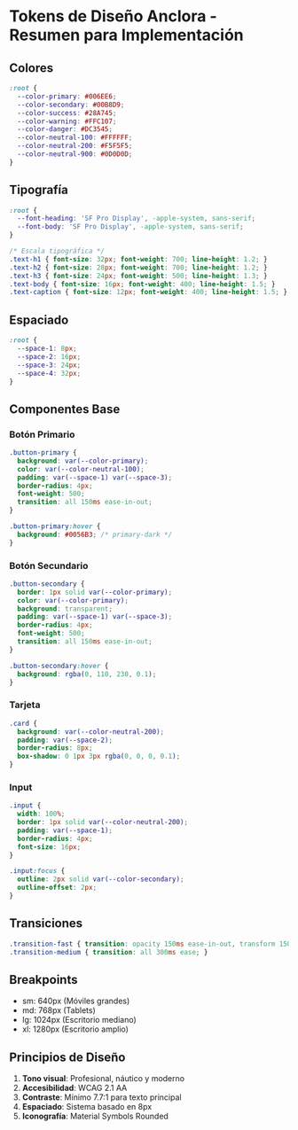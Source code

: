 # Tokens de Diseño Anclora - Resumen para Implementación

## Colores
```css
:root {
  --color-primary: #006EE6;
  --color-secondary: #00B8D9;
  --color-success: #28A745;
  --color-warning: #FFC107;
  --color-danger: #DC3545;
  --color-neutral-100: #FFFFFF;
  --color-neutral-200: #F5F5F5;
  --color-neutral-900: #0D0D0D;
}
```

## Tipografía
```css
:root {
  --font-heading: 'SF Pro Display', -apple-system, sans-serif;
  --font-body: 'SF Pro Display', -apple-system, sans-serif;
}

/* Escala tipográfica */
.text-h1 { font-size: 32px; font-weight: 700; line-height: 1.2; }
.text-h2 { font-size: 28px; font-weight: 700; line-height: 1.2; }
.text-h3 { font-size: 24px; font-weight: 500; line-height: 1.3; }
.text-body { font-size: 16px; font-weight: 400; line-height: 1.5; }
.text-caption { font-size: 12px; font-weight: 400; line-height: 1.5; }
```

## Espaciado
```css
:root {
  --space-1: 8px;
  --space-2: 16px;
  --space-3: 24px;
  --space-4: 32px;
}
```

## Componentes Base

### Botón Primario
```css
.button-primary {
  background: var(--color-primary);
  color: var(--color-neutral-100);
  padding: var(--space-1) var(--space-3);
  border-radius: 4px;
  font-weight: 500;
  transition: all 150ms ease-in-out;
}

.button-primary:hover {
  background: #0056B3; /* primary-dark */
}
```

### Botón Secundario
```css
.button-secondary {
  border: 1px solid var(--color-primary);
  color: var(--color-primary);
  background: transparent;
  padding: var(--space-1) var(--space-3);
  border-radius: 4px;
  font-weight: 500;
  transition: all 150ms ease-in-out;
}

.button-secondary:hover {
  background: rgba(0, 110, 230, 0.1);
}
```

### Tarjeta
```css
.card {
  background: var(--color-neutral-200);
  padding: var(--space-2);
  border-radius: 8px;
  box-shadow: 0 1px 3px rgba(0, 0, 0, 0.1);
}
```

### Input
```css
.input {
  width: 100%;
  border: 1px solid var(--color-neutral-200);
  padding: var(--space-1);
  border-radius: 4px;
  font-size: 16px;
}

.input:focus {
  outline: 2px solid var(--color-secondary);
  outline-offset: 2px;
}
```

## Transiciones
```css
.transition-fast { transition: opacity 150ms ease-in-out, transform 150ms ease-in-out; }
.transition-medium { transition: all 300ms ease; }
```

## Breakpoints
- sm: 640px (Móviles grandes)
- md: 768px (Tablets)  
- lg: 1024px (Escritorio mediano)
- xl: 1280px (Escritorio amplio)

## Principios de Diseño
1. **Tono visual**: Profesional, náutico y moderno
2. **Accesibilidad**: WCAG 2.1 AA
3. **Contraste**: Mínimo 7.7:1 para texto principal
4. **Espaciado**: Sistema basado en 8px
5. **Iconografía**: Material Symbols Rounded

